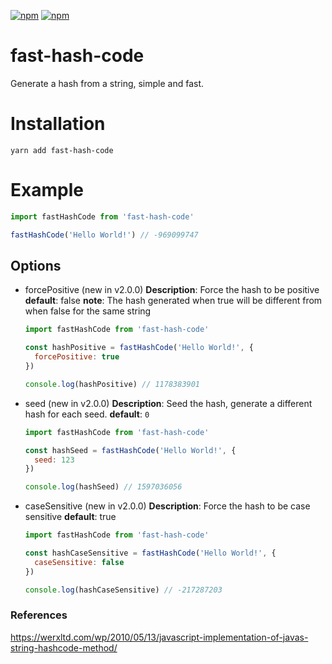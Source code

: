 [![npm](https://img.shields.io/npm/v/fast-hash-code.svg)](https://www.npmjs.com/package/fast-hash-code) [![npm](https://img.shields.io/npm/dy/fast-hash-code)](https://www.npmjs.com/package/fast-hash-code)

# fast-hash-code

Generate a hash from a string, simple and fast.

# Installation

```
yarn add fast-hash-code
```

# Example

```js
import fastHashCode from 'fast-hash-code'

fastHashCode('Hello World!') // -969099747
```

## Options

- forcePositive (new in v2.0.0)
  **Description**: Force the hash to be positive
  **default**: false
  **note**: The hash generated when true will be different from when false for the same string

  ```js
  import fastHashCode from 'fast-hash-code'

  const hashPositive = fastHashCode('Hello World!', {
    forcePositive: true
  })

  console.log(hashPositive) // 1178383901
  ```

- seed (new in v2.0.0)
  **Description**: Seed the hash, generate a different hash for each seed.
  **default**: `0`

  ```js
  import fastHashCode from 'fast-hash-code'

  const hashSeed = fastHashCode('Hello World!', {
    seed: 123
  })

  console.log(hashSeed) // 1597036056
  ```

- caseSensitive (new in v2.0.0)
  **Description**: Force the hash to be case sensitive
  **default**: true

  ```js
  import fastHashCode from 'fast-hash-code'

  const hashCaseSensitive = fastHashCode('Hello World!', {
    caseSensitive: false
  })

  console.log(hashCaseSensitive) // -217287203
  ```

### References

https://werxltd.com/wp/2010/05/13/javascript-implementation-of-javas-string-hashcode-method/
